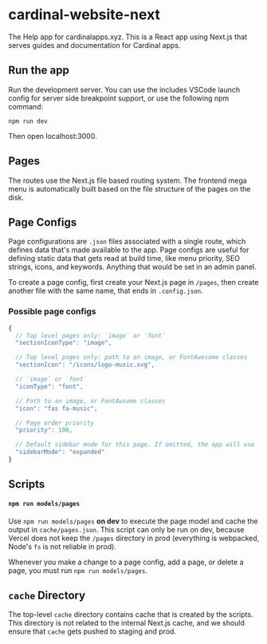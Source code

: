 # cardinal-website-next

The Help app for cardinalapps.xyz. This is a React app using Next.js that serves
guides and documentation for Cardinal apps.

## Run the app

Run the development server. You can use the includes VSCode launch config for
server side breakpoint support, or use the following npm command:

```
npm run dev
```

Then open localhost:3000.

## Pages

The routes use the Next.js file based routing system. The frontend mega menu is
automatically built based on the file structure of the pages on the disk.

## Page Configs

Page configurations are `.json` files associated with a single route, which
defines data that's made available to the app. Page configs are useful for
defining static data that gets read at build time, like menu priority, SEO
strings, icons, and keywords. Anything that would be set in an admin panel.

To create a page config, first create your Next.js page in `/pages`, then create
another file with the same name, that ends in `.config.json`.

### Possible page configs

```js
{
  // Top level pages only: `image` or `font`
  "sectionIconType": "image",

  // Top level pages only: path to an image, or FontAwesome classes
  "sectionIcon": "/icons/logo-music.svg", 

  // `image` or `font`
  "iconType": "font",

  // Path to an image, or FontAwsome classes
  "icon": "fas fa-music",

  // Page order priority
  "priority": 100,

  // Default sidebar mode for this page. If omitted, the app will use `reading` mode.
  "sidebarMode": "expanded"
}
```

## Scripts

#### `npm run models/pages`

Use `npm run models/pages` **on dev** to execute the page model and cache the
output in `cache/pages.json`. This script can only be run on dev, because Vercel
does not keep the `/pages` directory in prod (everything is webpacked, Node's
`fs` is not reliable in prod).

Whenever you make a change to a page config, add a page, or delete a page, you
must run `npm run models/pages`.

## `cache` Directory

The top-level `cache` directory contains cache that is created by the scripts.
This directory is not related to the internal Next.js cache, and we should
ensure that `cache` gets pushed to staging and prod.